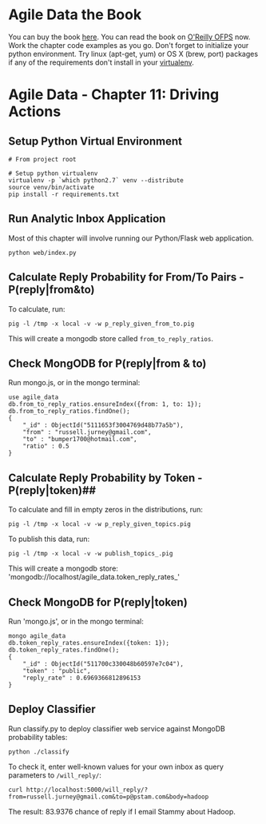 Agile Data the Book
===================

You can buy the book [here](http://shop.oreilly.com/product/0636920025054.do). You can read the book on [O'Reilly OFPS](http://ofps.oreilly.com/titles/9781449326265/) now. Work the chapter code examples as you go. Don't forget to initialize your python environment. Try linux (apt-get, yum) or OS X (brew, port) packages if any of the requirements don't install in your [virtualenv](http://www.virtualenv.org/en/latest/).

Agile Data - Chapter 11: Driving Actions
===============================================================

## Setup Python Virtual Environment ##

```
# From project root

# Setup python virtualenv
virtualenv -p `which python2.7` venv --distribute
source venv/bin/activate
pip install -r requirements.txt
```

## Run Analytic Inbox Application ##

Most of this chapter will involve running our Python/Flask web application.

```
python web/index.py
```

## Calculate Reply Probability for From/To Pairs - P(reply|from&to) ##

To calculate, run:

```
pig -l /tmp -x local -v -w p_reply_given_from_to.pig
```

This will create a mongodb store called `from_to_reply_ratios`.

## Check MongODB for P(reply|from & to) ##

Run mongo.js, or in the mongo terminal:
```
use agile_data
db.from_to_reply_ratios.ensureIndex({from: 1, to: 1});
db.from_to_reply_ratios.findOne();
{
	"_id" : ObjectId("5111653f3004769d48b77a5b"),
	"from" : "russell.jurney@gmail.com",
	"to" : "bumper1700@hotmail.com",
	"ratio" : 0.5
}

```

## Calculate Reply Probability by Token - P(reply|token)##

To calculate and fill in empty zeros in the distributions, run:

```
pig -l /tmp -x local -v -w p_reply_given_topics.pig
```

To publish this data, run:

```
pig -l /tmp -x local -v -w publish_topics_.pig
```

This will create a mongodb store: 'mongodb://localhost/agile_data.token_reply_rates_'

## Check MongoDB for P(reply|token) ##

Run 'mongo.js', or in the mongo terminal:

```
mongo agile_data
db.token_reply_rates.ensureIndex({token: 1});
db.token_reply_rates.findOne();
{
	"_id" : ObjectId("511700c330048b60597e7c04"),
	"token" : "public",
	"reply_rate" : 0.6969366812896153
}
```

## Deploy Classifier ##

Run classify.py to deploy classifier web service against MongoDB probability tables:

```
python ./classify
```

To check it, enter well-known values for your own inbox as query parameters to `/will_reply/`:

```
curl http://localhost:5000/will_reply/?from=russell.jurney@gmail.com&to=p@pstam.com&body=hadoop
```

The result: 83.9376 chance of reply if I email Stammy about Hadoop.
